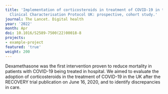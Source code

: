 ```yaml
---
title: 'Implementation of corticosteroids in treatment of COVID-19 in the ISARIC WHO
  Clinical Characterisation Protocol UK: prospective, cohort study.'
journal: The Lancet. Digital health
year: '2022'
month: Apr
doi: 10.1016/S2589-7500(22)00018-8
projects:
- example-project
featured: 'true'
weight: 200
---
```


Dexamethasone was the first intervention proven to reduce mortality in patients with COVID-19 being treated in hospital. We aimed to evaluate the adoption of corticosteroids in the treatment of COVID-19 in the UK after the RECOVERY trial publication on June 16, 2020, and to identify discrepancies in care.
